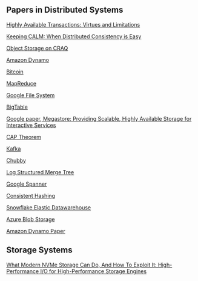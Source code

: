## Papers in Distributed Systems

[Highly Available Transactions: Virtues and Limitations](http://www.bailis.org/papers/hat-vldb2014.pdf)

[Keeping CALM: When Distributed Consistency is Easy](https://arxiv.org/pdf/1901.01930.pdf)

[Object Storage on CRAQ](https://www.usenix.org/legacy/event/usenix09/tech/full_papers/terrace/terrace.pdf)

[Amazon Dynamo](https://www.allthingsdistributed.com/files/amazon-dynamo-sosp2007.pdf)

[Bitcoin](https://bitcoin.org/bitcoin.pdf)

[MapReduce](https://static.googleusercontent.com/media/research.google.com/en//archive/mapreduce-osdi04.pdf)

[Google File System](https://static.googleusercontent.com/media/research.google.com/en//archive/gfs-sosp2003.pdf)

[BigTable](https://static.googleusercontent.com/media/research.google.com/en//archive/bigtable-osdi06.pdf)

[Google paper, Megastore: Providing Scalable, Highly Available Storage for Interactive Services](https://storage.googleapis.com/pub-tools-public-publication-data/pdf/36971.pdf)

[CAP Theorem](https://groups.csail.mit.edu/tds/papers/Gilbert/Brewer2.pdf)

[Kafka](https://notes.stephenholiday.com/Kafka.pdf)

[Chubby](https://static.googleusercontent.com/media/research.google.com/en//archive/chubby-osdi06.pdf)

[Log Structured Merge Tree](https://www.cs.umb.edu/~poneil/lsmtree.pdf)

[Google Spanner](https://static.googleusercontent.com/media/research.google.com/en//archive/spanner-osdi2012.pdf)

[Consistent Hashing](https://www.cs.princeton.edu/courses/archive/fall09/cos518/papers/chash.pdf)

[Snowflake Elastic Datawarehouse](https://pages.cs.wisc.edu/~yxy/cs764-f20/papers/snowflake.pdf)

[Azure Blob Storage](https://www.cs.purdue.edu/homes/csjgwang/CloudNativeDB/AzureStorageSOSP11.pdf)

[Amazon Dynamo Paper](https://www.allthingsdistributed.com/files/amazon-dynamo-sosp2007.pdf)


## Storage Systems

[What Modern NVMe Storage Can Do, And How To Exploit It:
High-Performance I/O for High-Performance Storage Engines](https://www.vldb.org/pvldb/vol16/p2090-haas.pdf)
